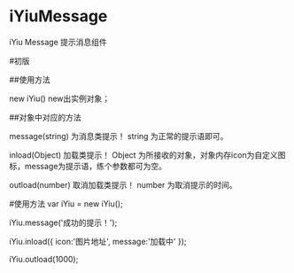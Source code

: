 # iYiuMessage
iYiu Message 提示消息组件

#初版

##使用方法

new iYiu() new出实例对象；

##对象中对应的方法

message(string) 为消息类提示！
string 为正常的提示语即可。

inload(Object) 加载类提示！
Object 为所接收的对象，对象内存icon为自定义图标，message为提示语，练个参数都可为空。

outload(number) 取消加载类提示！
number 为取消提示的时间。

#使用方法
var iYiu = new iYiu();

iYiu.message('成功的提示！');

iYiu.inload({
    icon:'图片地址',
    message:'加载中'
});

iYiu.outload(1000);
